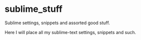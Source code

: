# sublime_stuff
Sublime settings, snippets and assorted good stuff.

Here I will place all my sublime-text settings, snippets and such.
